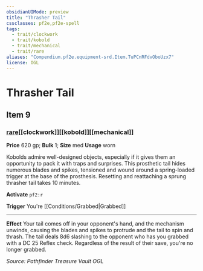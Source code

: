 ```yaml
---
obsidianUIMode: preview
title: "Thrasher Tail"
cssclasses: pf2e,pf2e-spell
tags:
  - trait/clockwork
  - trait/kobold
  - trait/mechanical
  - trait/rare
aliases: "Compendium.pf2e.equipment-srd.Item.TuPCnRFdvOboUzx7"
license: OGL
---
```

# Thrasher Tail
## Item 9
### [rare](rare "Rare Rarity Trait")[[clockwork]][[kobold]][[mechanical]]


**Price** 620 gp; 
**Bulk** 1; **Size** med
**Usage** worn

Kobolds admire well-designed objects, especially if it gives them an opportunity to pack it with traps and surprises. This prosthetic tail hides numerous blades and spikes, tensioned and wound around a spring-loaded trigger at the base of the prosthesis. Resetting and reattaching a sprung thrasher tail takes 10 minutes.

**Activate** `pf2:r`

**Trigger** You're [[Conditions/Grabbed|Grabbed]]

* * *

**Effect** Your tail comes off in your opponent's hand, and the mechanism unwinds, causing the blades and spikes to protrude and the tail to spin and thrash. The tail deals 8d6 slashing to the opponent who has you grabbed with a DC 25 Reflex check. Regardless of the result of their save, you're no longer grabbed.

*Source: Pathfinder Treasure Vault*
*OGL*